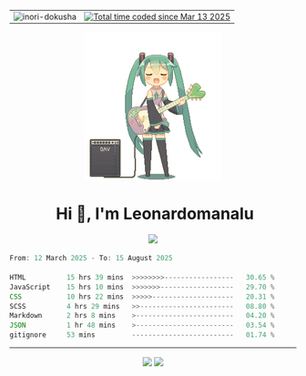 <table align=center>
  <tr>
    <td>
      <img src="https://komarev.com/ghpvc/?username=Inori-dokusha" alt="inori-dokusha" />
    </td>
    <td>
      <a href="https://wakatime.com/@d6e62b47-8872-47bc-911d-e9842e267b37"><img src="https://wakatime.com/badge/user/d6e62b47-8872-47bc-911d-e9842e267b37.svg" alt="Total time coded since Mar 13 2025" /></a>
    </td>
  </tr>
</table>
<div align="center">
  <img src="guitar-amp-electric-guitar.gif">
</div>
<div align="center">
  <h1>&nbsp;Hi 👋, I'm Leonardomanalu</h1>
  <a href="https://skillicons.dev">
    <img src="https://skillicons.dev/icons?i=html,css,js" />
  </a>
</div>

<!--START_SECTION:waka-->

```js
From: 12 March 2025 - To: 15 August 2025

HTML          15 hrs 39 mins  >>>>>>>>-----------------   30.65 %
JavaScript    15 hrs 10 mins  >>>>>>>------------------   29.70 %
CSS           10 hrs 22 mins  >>>>>--------------------   20.31 %
SCSS          4 hrs 29 mins   >>-----------------------   08.80 %
Markdown      2 hrs 8 mins    >------------------------   04.20 %
JSON          1 hr 48 mins    >------------------------   03.54 %
gitignore     53 mins         -------------------------   01.74 %
```

<!--END_SECTION:waka-->
<hr/>
<div align="center">
  <img align=center src="https://github-readme-stats.vercel.app/api/top-langs/?username=Inori-dokusha&layout=compact&bg_color=02020a&title_color=FFA62B&hide_border=true&text_color=EEF4ED&icon_color=EEF4ED&border_radius=20"/>
  <img align=center src="https://github-readme-stats.vercel.app/api?username=Inori-dokusha&show_icons=true&rank_icon=rank&hide_title=true&ring_color=FFA62B&bg_color=02020a&hide_border=true&text_color=EEF4ED&icon_color=FFA62B&border_radius=20"/> 
</div>


